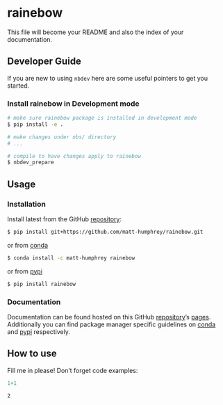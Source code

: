 # rainebow


<!-- WARNING: THIS FILE WAS AUTOGENERATED! DO NOT EDIT! -->

This file will become your README and also the index of your
documentation.

## Developer Guide

If you are new to using `nbdev` here are some useful pointers to get you
started.

### Install rainebow in Development mode

``` sh
# make sure rainebow package is installed in development mode
$ pip install -e .

# make changes under nbs/ directory
# ...

# compile to have changes apply to rainebow
$ nbdev_prepare
```

## Usage

### Installation

Install latest from the GitHub
[repository](https://github.com/matt-humphrey/rainebow):

``` sh
$ pip install git+https://github.com/matt-humphrey/rainebow.git
```

or from [conda](https://anaconda.org/matt-humphrey/rainebow)

``` sh
$ conda install -c matt-humphrey rainebow
```

or from [pypi](https://pypi.org/project/rainebow/)

``` sh
$ pip install rainebow
```

### Documentation

Documentation can be found hosted on this GitHub
[repository](https://github.com/matt-humphrey/rainebow)’s
[pages](https://matt-humphrey.github.io/rainebow/). Additionally you can
find package manager specific guidelines on
[conda](https://anaconda.org/matt-humphrey/rainebow) and
[pypi](https://pypi.org/project/rainebow/) respectively.

## How to use

Fill me in please! Don’t forget code examples:

``` python
1+1
```

    2
